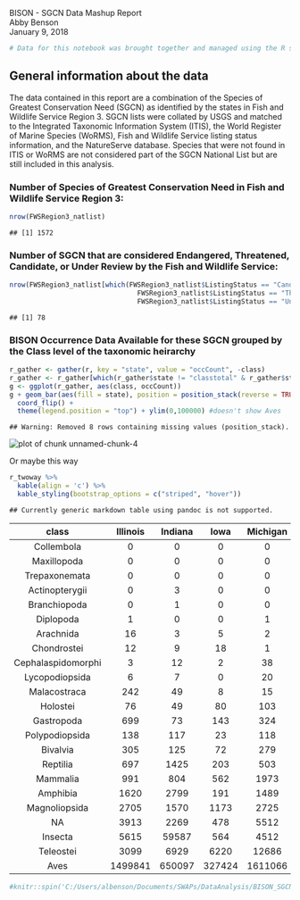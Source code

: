 BISON - SGCN Data Mashup Report  
Abby Benson  
January 9, 2018  


```r
# Data for this notebook was brought together and managed using the R script BISON_SGCN_Mashup.R
```

## General information about the data
The data contained in this report are a combination of the Species of Greatest Conservation Need (SGCN) as identified by the states in Fish
and Wildlife Service Region 3. SGCN lists were collated by USGS and matched to the Integrated Taxonomic Information System (ITIS), the World Register of
Marine Species (WoRMS), Fish and Wildlife Service listing status information, and the NatureServe database. Species that were not found in ITIS
or WoRMS are not considered part of the SGCN National List but are still included in this analysis.




### Number of Species of Greatest Conservation Need in Fish and Wildlife Service Region 3:


```r
nrow(FWSRegion3_natlist)
```

```
## [1] 1572
```


### Number of SGCN that are considered Endangered, Threatened, Candidate, or Under Review by the Fish and Wildlife Service:


```r
nrow(FWSRegion3_natlist[which(FWSRegion3_natlist$ListingStatus == "Candidate" | FWSRegion3_natlist$ListingStatus == "Endangered" | 
                                FWSRegion3_natlist$ListingStatus == "Threatened" | 
                                FWSRegion3_natlist$ListingStatus == "Under Review in the Candidate or Petition Process"),])
```

```
## [1] 78
```


### BISON Occurrence Data Available for these SGCN grouped by the Class level of the taxonomic heirarchy


```r
r_gather <- gather(r, key = "state", value = "occCount", -class)
r_gather <- r_gather[which(r_gather$state != "classtotal" & r_gather$state != "FWSRegionTotal"),]
g <- ggplot(r_gather, aes(class, occCount))
g + geom_bar(aes(fill = state), position = position_stack(reverse = TRUE), stat = "identity") +
  coord_flip() +
  theme(legend.position = "top") + ylim(0,100000) #doesn't show Aves
```

```
## Warning: Removed 8 rows containing missing values (position_stack).
```

![plot of chunk unnamed-chunk-4](https://github.com/albenson-usgs/BCB_DataWranglingAndAnalyses/blob/master/unnamed-chunk-4-1.png)

Or maybe this way


```r
r_twoway %>% 
  kable(align = 'c') %>%
  kable_styling(bootstrap_options = c("striped", "hover"))
```

```
## Currently generic markdown table using pandoc is not supported.
```



|       class        | Illinois | Indiana |  Iowa  | Michigan | Missouri | Minnesota |  Ohio   | Wisconsin |  Total  |
|:------------------:|:--------:|:-------:|:------:|:--------:|:--------:|:---------:|:-------:|:---------:|:-------:|
|     Collembola     |    0     |    0    |   0    |    0     |    0     |     0     |    0    |     0     |    0    |
|    Maxillopoda     |    0     |    0    |   0    |    0     |    0     |     0     |    0    |     0     |    0    |
|   Trepaxonemata    |    0     |    0    |   0    |    0     |    0     |     0     |    0    |     0     |    0    |
|   Actinopterygii   |    0     |    3    |   0    |    0     |    0     |     0     |    0    |     0     |    3    |
|    Branchiopoda    |    0     |    1    |   0    |    0     |    0     |     0     |    2    |     0     |    3    |
|     Diplopoda      |    1     |    0    |   0    |    1     |    1     |     0     |    3    |     1     |    7    |
|     Arachnida      |    16    |    3    |   5    |    2     |    12    |     5     |    3    |     4     |   50    |
|    Chondrostei     |    12    |    9    |   18   |    1     |    22    |    23     |    4    |     8     |   97    |
| Cephalaspidomorphi |    3     |   12    |   2    |    38    |   116    |    51     |   16    |    54     |   292   |
|   Lycopodiopsida   |    6     |    7    |   0    |    20    |    14    |    210    |   22    |    103    |   382   |
|    Malacostraca    |   242    |   49    |   8    |    15    |    59    |    14     |   21    |    57     |   465   |
|      Holostei      |    76    |   49    |   80   |   103    |    30    |    165    |    1    |    17     |   521   |
|     Gastropoda     |   699    |   73    |  143   |   324    |   101    |    60     |   177   |    67     |  1644   |
|   Polypodiopsida   |   138    |   117   |   23   |   118    |   143    |    476    |   388   |    298    |  1701   |
|      Bivalvia      |   305    |   125   |   72   |   279    |   200    |    52     |   532   |    399    |  1964   |
|      Reptilia      |   697    |  1425   |  203   |   503    |   410    |    190    |  1335   |    267    |  5030   |
|      Mammalia      |   991    |   804   |  562   |   1973   |   2992   |    363    |  1450   |    438    |  9573   |
|      Amphibia      |   1620   |  2799   |  191   |   1489   |   2152   |    446    |  4449   |    560    |  13706  |
|   Magnoliopsida    |   2705   |  1570   |  1173  |   2725   |   2755   |   3018    |  1582   |   2382    |  17910  |
|         NA         |   3913   |  2269   |  478   |   5512   |   2685   |    581    |  5867   |   6236    |  27541  |
|      Insecta       |   5615   |  59587  |  564   |   4512   |   3197   |    998    |  2247   |   1972    |  78692  |
|     Teleostei      |   3099   |  6929   |  6220  |  12686   |  10346   |   32343   |  5660   |   20427   |  97710  |
|        Aves        | 1499841  | 650097  | 327424 | 1611066  |  757260  |  905268   | 1773414 |  1693185  | 9217555 |

```r
#knitr::spin('C:/Users/albenson/Documents/SWAPs/DataAnalysis/BISON_SGCN_Mashup/BISON_SGCN_Mashup_Notebook.R')
```

